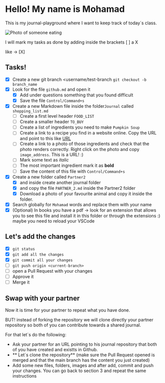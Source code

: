 # Hello! My name is Mohamad

This is my journal-playground where I want to keep track of today´s class.

![Photo of someone eating](https://media0.giphy.com/media/12uXi1GXBibALC/giphy.gif)

I will mark my tasks as done by adding inside the brackets [ ] a X 

like -> [X]

## Tasks! 

- [X] Create a new git branch <username/test-branch `git checkout -b branch_name`
- [X] Look for the file `github.md` and open it
  - [X] Add under questions something that you found difficult
  - [X] Save the file `Control/Command+s` 
  
- [X] Create a new Markdown file inside the folder`Journal` called `shopping_list.md` 
  - [ ] Create a first level header `FOOD_LIST`
  - [ ] Create a smaller header `TO_BUY`
  - [ ] Create a list of ingredients you need to make `Pumpkin Soup`
  - [ ] Create a link to a recipe you find in a website online. Copy the URL and point to this like [URL](https://google.com)
  - [ ] Create a link to a photo of those ingredients and check that the photo renders correctly. Right click on the photo and copy `image_address`. This is a URL! :)
  - [ ] Mark some text as *italic*
  - [ ] The most important ingredient mark it as **bold**
  - [ ] Save the content of this file with `Control/Command+s`
  
- [X] Create a new folder called `Partner2` 
  - [X] and inside create another journal folder
  - [X] and copy the file `PARTNER_2.md` inside the Partner2 folder
  - [X] Download a photo of your favourite animal and copy it inside the folder.
  
- [X] Search globally for `Mohamad` words and replace them with your name
- [X] (Optional) In books you have a pdf -> look for an extension that allows you to see this file and install it in this folder or through the extensions :) maybe you need to reload your VSCode
## Let's add the changes
- [X] `git status`
- [X] `git add all the changes`
- [X] `git commit all your changes`
- [ ] `git push origin <current-branch>`
- [ ] open a Pull Request with your changes
- [ ] Approve it
- [ ] Merge it 

## Swap with your partner

Now it is time for your partner to repeat what you have done.

BUT! instead of forking the repository we will clone directly your partner repository so both of you can contribute towards a shared journal.

For that let´s do the following:

- Ask your partner for an URL pointing to his journal repository that both of you have created and existts in Github.
- ** Let´s clone the repository** (make sure the Pull Request opened is merged and that the main branch has the content you just created)
- Add some new files, folders, images and after add, commit and push your changes. You can go back to section 3 and repeat the same instructions